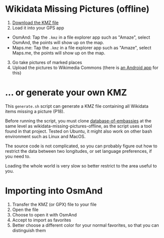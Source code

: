# Wikidata Missing Pictures (offline)

1. [Download the KMZ file](https://drive.google.com/drive/folders/0B-SI__O0UX9oeHBQQ0JNVkJaQU0?usp=sharing)
2. Load it into your GPS app
  - OsmAnd: Tap the `.kmz` in a file explorer app such as "Amaze", select OsmAnd, the points will show up on the map.
  - Maps.me: Tap the `.kmz` in a file explorer app such as "Amaze", select Maps.me, the points will show up on the map.
3. Go take pictures of marked places
4. Upload the pictures to Wikimedia Commons (there is [an Android app](https://commons-app.github.io) for this)

# ... or generate your own KMZ

This `generate.sh` script can generate a KMZ file containing all Wikidata items missing a picture (P18).

Before running the script, you must clone [database-of-embassies](https://github.com/nicolas-raoul/database-of-embassies) at the same level as wikidata-missing-pictures-offline, as the script uses a tool found in that project. Tested on Ubuntu, it might also work on other bash environment such as Linux and MacOS.

The source code is not complicated, so you can probably figure out how to restrict the data between two longitudes, or set language preferences, if you need to.

Loading the whole world is very slow so better restrict to the area useful to you.

# Importing into OsmAnd

1. Transfer the KMZ (or GPX) file to your file
2. Open the file
3. Choose to open it with OsmAnd
4. Accept to import as favorites
5. Better choose a different color for your normal favorites, so that you can distinguish them
